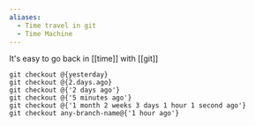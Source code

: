 ```yaml
---
aliases:
  - Time travel in git
  - Time Machine
---
```

It's easy to go back in [[time]] with [[git]]

```shell
git checkout @{yesterday}
git checkout @{2.days.ago}
git checkout @{'2 days ago'}
git checkout @{'5 minutes ago'}
git checkout @{'1 month 2 weeks 3 days 1 hour 1 second ago'}
git checkout any-branch-name@{'1 hour ago'}
```